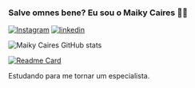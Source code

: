 ### Salve omnes bene? Eu sou o Maiky Caires 👨‍🎓


[![Instagram](https://img.shields.io/badge/Instagram-E4405F?style=for-the-badge&logo=instagram&logoColor=white)](https://www.instagram.com/maiky_caires/)
[![linkedin](https://img.shields.io/badge/LinkedIn-0077B5?style=for-the-badge&logo=linkedin&logoColor=white)](https://www.linkedin.com/in/maiky-rocha-688297239/)

![Maiky Caires GitHub stats](https://github-readme-stats.vercel.app/api?username=MaikyCaires&show_icons=true&theme=radical)

[![Readme Card](https://github-readme-stats.vercel.app/api/pin/?username=anuraghazra&repo=github-readme-stats)](https://github.com/anuraghazra/github-readme-stats)



Estudando para me tornar um especialista.

